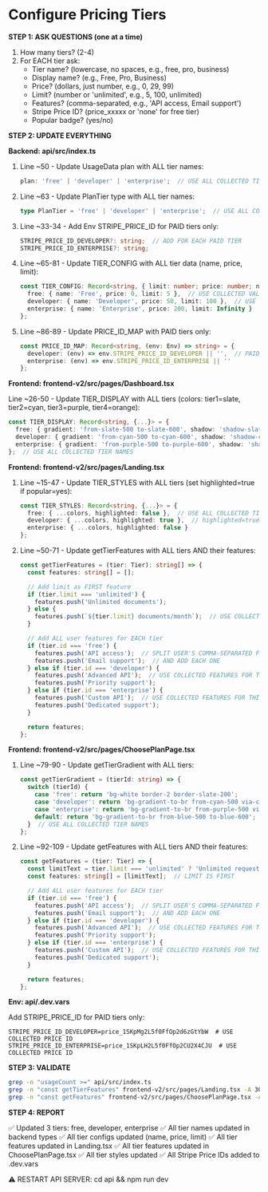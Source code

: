 # Configure Pricing Tiers

**STEP 1: ASK QUESTIONS (one at a time)**

1. How many tiers? (2-4)
2. For EACH tier ask:
   - Tier name? (lowercase, no spaces, e.g., free, pro, business)
   - Display name? (e.g., Free, Pro, Business)
   - Price? (dollars, just number, e.g., 0, 29, 99)
   - Limit? (number or 'unlimited', e.g., 5, 100, unlimited)
   - Features? (comma-separated, e.g., 'API access, Email support')
   - Stripe Price ID? (price_xxxxx or 'none' for free tier)
   - Popular badge? (yes/no)

**STEP 2: UPDATE EVERYTHING**

**Backend: api/src/index.ts**

1. Line ~50 - Update UsageData plan with ALL tier names:
   ```typescript
   plan: 'free' | 'developer' | 'enterprise';  // USE ALL COLLECTED TIER NAMES
   ```

2. Line ~63 - Update PlanTier type with ALL tier names:
   ```typescript
   type PlanTier = 'free' | 'developer' | 'enterprise';  // USE ALL COLLECTED TIER NAMES
   ```

3. Line ~33-34 - Add Env STRIPE_PRICE_ID for PAID tiers only:
   ```typescript
   STRIPE_PRICE_ID_DEVELOPER?: string;  // ADD FOR EACH PAID TIER
   STRIPE_PRICE_ID_ENTERPRISE?: string;
   ```

4. Line ~65-81 - Update TIER_CONFIG with ALL tier data (name, price, limit):
   ```typescript
   const TIER_CONFIG: Record<string, { limit: number; price: number; name: string }> = {
     free: { name: 'Free', price: 0, limit: 5 },  // USE COLLECTED VALUES
     developer: { name: 'Developer', price: 50, limit: 100 },  // USE COLLECTED VALUES
     enterprise: { name: 'Enterprise', price: 200, limit: Infinity }  // USE COLLECTED VALUES (convert 'unlimited' to Infinity)
   };
   ```

5. Line ~86-89 - Update PRICE_ID_MAP with PAID tiers only:
   ```typescript
   const PRICE_ID_MAP: Record<string, (env: Env) => string> = {
     developer: (env) => env.STRIPE_PRICE_ID_DEVELOPER || '',  // PAID TIERS ONLY
     enterprise: (env) => env.STRIPE_PRICE_ID_ENTERPRISE || ''
   };
   ```

**Frontend: frontend-v2/src/pages/Dashboard.tsx**

Line ~26-50 - Update TIER_DISPLAY with ALL tiers (colors: tier1=slate, tier2=cyan, tier3=purple, tier4=orange):
```typescript
const TIER_DISPLAY: Record<string, {...}> = {
  free: { gradient: 'from-slate-500 to-slate-600', shadow: 'shadow-slate-500/30', badge: 'bg-slate-100 text-slate-600', icon: '📄' },
  developer: { gradient: 'from-cyan-500 to-cyan-600', shadow: 'shadow-cyan-500/30', badge: 'bg-gradient-to-br from-cyan-500 to-cyan-600 text-white', icon: '⚡' },
  enterprise: { gradient: 'from-purple-500 to-purple-600', shadow: 'shadow-purple-500/30', badge: 'bg-gradient-to-br from-purple-500 to-purple-600 text-white', icon: '🚀' }
};  // USE ALL COLLECTED TIER NAMES
```

**Frontend: frontend-v2/src/pages/Landing.tsx**

1. Line ~15-47 - Update TIER_STYLES with ALL tiers (set highlighted=true if popular=yes):
   ```typescript
   const TIER_STYLES: Record<string, {...}> = {
     free: { ...colors, highlighted: false },  // USE ALL COLLECTED TIER NAMES, SET highlighted FROM USER ANSWER
     developer: { ...colors, highlighted: true },  // highlighted=true if user said "yes" to popular badge
     enterprise: { ...colors, highlighted: false }
   };
   ```

2. Line ~50-71 - Update getTierFeatures with ALL tiers AND their features:
   ```typescript
   const getTierFeatures = (tier: Tier): string[] => {
     const features: string[] = [];

     // Add limit as FIRST feature
     if (tier.limit === 'unlimited') {
       features.push('Unlimited documents');
     } else {
       features.push(`${tier.limit} documents/month`);  // USE COLLECTED LIMIT
     }

     // Add ALL user features for EACH tier
     if (tier.id === 'free') {
       features.push('API access');  // SPLIT USER'S COMMA-SEPARATED FEATURES
       features.push('Email support');  // AND ADD EACH ONE
     } else if (tier.id === 'developer') {
       features.push('Advanced API');  // USE COLLECTED FEATURES FOR THIS TIER
       features.push('Priority support');
     } else if (tier.id === 'enterprise') {
       features.push('Custom API');  // USE COLLECTED FEATURES FOR THIS TIER
       features.push('Dedicated support');
     }

     return features;
   };
   ```

**Frontend: frontend-v2/src/pages/ChoosePlanPage.tsx**

1. Line ~79-90 - Update getTierGradient with ALL tiers:
   ```typescript
   const getTierGradient = (tierId: string) => {
     switch (tierId) {
       case 'free': return 'bg-white border-2 border-slate-200';
       case 'developer': return 'bg-gradient-to-br from-cyan-500 via-cyan-600 to-cyan-700';
       case 'enterprise': return 'bg-gradient-to-br from-purple-500 via-purple-600 to-purple-700';
       default: return 'bg-gradient-to-br from-blue-500 to-blue-600';
     }  // USE ALL COLLECTED TIER NAMES
   };
   ```

2. Line ~92-109 - Update getFeatures with ALL tiers AND their features:
   ```typescript
   const getFeatures = (tier: Tier) => {
     const limitText = tier.limit === 'unlimited' ? 'Unlimited requests' : `${tier.limit} requests/month`;
     const features: string[] = [limitText];  // LIMIT IS FIRST

     // Add ALL user features for EACH tier
     if (tier.id === 'free') {
       features.push('API access');  // SPLIT USER'S COMMA-SEPARATED FEATURES
       features.push('Email support');  // AND ADD EACH ONE
     } else if (tier.id === 'developer') {
       features.push('Advanced API');  // USE COLLECTED FEATURES FOR THIS TIER
       features.push('Priority support');
     } else if (tier.id === 'enterprise') {
       features.push('Custom API');  // USE COLLECTED FEATURES FOR THIS TIER
       features.push('Dedicated support');
     }

     return features;
   };
   ```

**Env: api/.dev.vars**

Add STRIPE_PRICE_ID for PAID tiers only:
```
STRIPE_PRICE_ID_DEVELOPER=price_1SKpMg2L5f0FfOp2d6zGtYbW  # USE COLLECTED PRICE ID
STRIPE_PRICE_ID_ENTERPRISE=price_1SKpLH2L5f0FfOp2CU2X4CJU  # USE COLLECTED PRICE ID
```

**STEP 3: VALIDATE**

```bash
grep -n "usageCount >=" api/src/index.ts
grep -n "const getTierFeatures" frontend-v2/src/pages/Landing.tsx -A 30
grep -n "const getFeatures" frontend-v2/src/pages/ChoosePlanPage.tsx -A 30
```

**STEP 4: REPORT**

✅ Updated 3 tiers: free, developer, enterprise
✅ All tier names updated in backend types
✅ All tier configs updated (name, price, limit)
✅ All tier features updated in Landing.tsx
✅ All tier features updated in ChoosePlanPage.tsx
✅ All tier styles updated
✅ All Stripe Price IDs added to .dev.vars

⚠️ RESTART API SERVER: cd api && npm run dev
